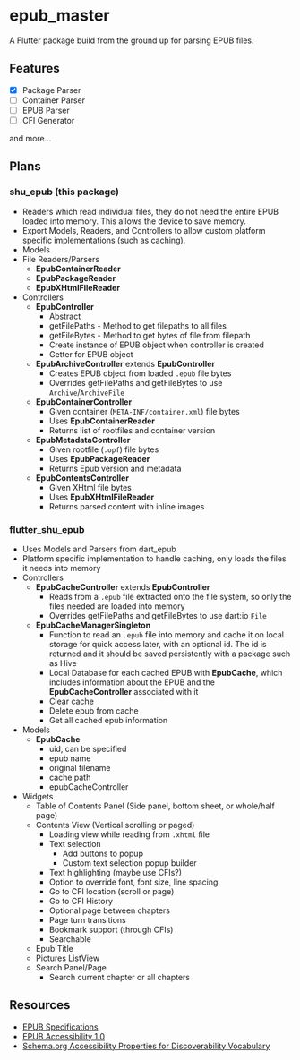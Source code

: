 # epub_master

A Flutter package build from the ground up for parsing EPUB files.

## Features

* [x] Package Parser
* [ ] Container Parser
* [ ] EPUB Parser
* [ ] CFI Generator

and more...

## Plans

### shu_epub (this package)

* Readers which read individual files, they do not need the entire
EPUB loaded into memory. This allows the device to save memory.
* Export Models, Readers, and Controllers to allow custom platform specific
implementations (such as caching).
* Models
* File Readers/Parsers
  * **EpubContainerReader**
  * **EpubPackageReader**
  * **EpubXHtmlFileReader**
* Controllers
  * **EpubController**
    * Abstract
    * getFilePaths - Method to get filepaths to all files
    * getFileBytes - Method to get bytes of file from filepath
    * Create instance of EPUB object when controller is created
    * Getter for EPUB object
  * **EpubArchiveController** extends **EpubController**
    * Creates EPUB object from loaded `.epub` file bytes
    * Overrides getFilePaths and getFileBytes to use `Archive`/`ArchiveFile`
  * **EpubContainerController**
    * Given container (`META-INF/container.xml`) file bytes
    * Uses **EpubContainerReader**
    * Returns list of rootfiles and container version
  * **EpubMetadataController**
    * Given rootfile (`.opf`) file bytes
    * Uses **EpubPackageReader**
    * Returns Epub version and metadata
  * **EpubContentsController**
    * Given XHtml file bytes
    * Uses **EpubXHtmlFileReader**
    * Returns parsed content with inline images

### flutter_shu_epub

* Uses Models and Parsers from dart_epub
* Platform specific implementation to handle caching, only loads the
files it needs into memory
* Controllers
  * **EpubCacheController** extends **EpubController**
    * Reads from a `.epub` file extracted onto the file system, so
    only the files needed are loaded into memory
    * Overrides getFilePaths and getFileBytes to use dart:io `File`
  * **EpubCacheManagerSingleton**
    * Function to read an `.epub` file into memory and
    cache it on local storage for quick access later, with an optional
    id. The id is returned and it should be saved persistently with
    a package such as Hive
    * Local Database for each cached EPUB with **EpubCache**, which includes
    information about the EPUB and the **EpubCacheController** associated
    with it
    * Clear cache
    * Delete epub from cache
    * Get all cached epub information
* Models
  * **EpubCache**
    * uid, can be specified
    * epub name
    * original filename
    * cache path
    * epubCacheController
* Widgets
  * Table of Contents Panel (Side panel, bottom sheet, or whole/half page)
  * Contents View (Vertical scrolling or paged)
    * Loading view while reading from `.xhtml` file
    * Text selection
      * Add buttons to popup
      * Custom text selection popup builder
    * Text highlighting (maybe use CFIs?)
    * Option to override font, font size, line spacing
    * Go to CFI location (scroll or page)
    * Go to CFI History
    * Optional page between chapters
    * Page turn transitions
    * Bookmark support (through CFIs)
    * Searchable
  * Epub Title
  * Pictures ListView
  * Search Panel/Page
    * Search current chapter or all chapters

## Resources

* [EPUB Specifications](http://idpf.org/epub/dir/)
* [EPUB Accessibility 1.0](http://idpf.org/epub/a11y/accessibility.html)
* [Schema.org Accessibility Properties for Discoverability Vocabulary](https://www.w3.org/2021/a11y-discov-vocab/latest/)
